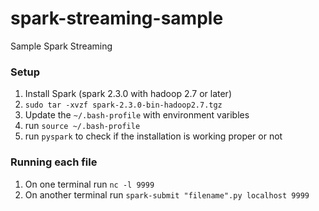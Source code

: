 # spark-streaming-sample
Sample Spark Streaming

### Setup
1. Install Spark (spark 2.3.0 with hadoop 2.7 or later)
2. ```sudo tar -xvzf spark-2.3.0-bin-hadoop2.7.tgz```
3. Update the ```~/.bash-profile``` with environment varibles
4. run ```source ~/.bash-profile```
5. run ```pyspark``` to check if the installation is working proper or not


### Running each file
1. On one terminal run ```nc -l 9999```
2. On another terminal run ```spark-submit "filename".py localhost 9999```
